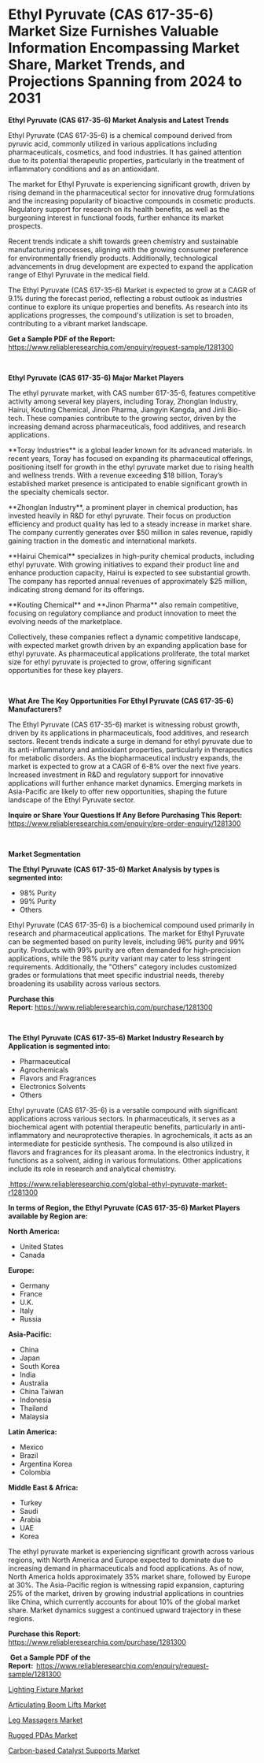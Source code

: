 <p><h1>Ethyl Pyruvate (CAS 617-35-6) Market Size Furnishes Valuable Information Encompassing Market Share, Market Trends, and Projections Spanning from 2024 to 2031</h1></p><p><strong>Ethyl Pyruvate (CAS 617-35-6) Market Analysis and Latest Trends</strong></p>
<p><p>Ethyl Pyruvate (CAS 617-35-6) is a chemical compound derived from pyruvic acid, commonly utilized in various applications including pharmaceuticals, cosmetics, and food industries. It has gained attention due to its potential therapeutic properties, particularly in the treatment of inflammatory conditions and as an antioxidant. </p><p>The market for Ethyl Pyruvate is experiencing significant growth, driven by rising demand in the pharmaceutical sector for innovative drug formulations and the increasing popularity of bioactive compounds in cosmetic products. Regulatory support for research on its health benefits, as well as the burgeoning interest in functional foods, further enhance its market prospects. </p><p>Recent trends indicate a shift towards green chemistry and sustainable manufacturing processes, aligning with the growing consumer preference for environmentally friendly products. Additionally, technological advancements in drug development are expected to expand the application range of Ethyl Pyruvate in the medical field.</p><p>The Ethyl Pyruvate (CAS 617-35-6) Market is expected to grow at a CAGR of 9.1% during the forecast period, reflecting a robust outlook as industries continue to explore its unique properties and benefits. As research into its applications progresses, the compound's utilization is set to broaden, contributing to a vibrant market landscape.</p></p>
<p><strong>Get a Sample PDF of the Report:&nbsp;</strong> <a href="https://www.reliableresearchiq.com/enquiry/request-sample/1281300?utm_campaign=1106&utm_medium=2&utm_source=Github&utm_content=ia&utm_term=30092024&utm_id=ethyl-pyruvate-cas-617-35-6">https://www.reliableresearchiq.com/enquiry/request-sample/1281300</a></p>
<p>&nbsp;</p>
<p><strong>Ethyl Pyruvate (CAS 617-35-6) Major Market Players</strong></p>
<p><p>The ethyl pyruvate market, with CAS number 617-35-6, features competitive activity among several key players, including Toray, Zhonglan Industry, Hairui, Kouting Chemical, Jinon Pharma, Jiangyin Kangda, and Jinli Bio-tech. These companies contribute to the growing sector, driven by the increasing demand across pharmaceuticals, food additives, and research applications.</p><p>**Toray Industries** is a global leader known for its advanced materials. In recent years, Toray has focused on expanding its pharmaceutical offerings, positioning itself for growth in the ethyl pyruvate market due to rising health and wellness trends. With a revenue exceeding $18 billion, Toray’s established market presence is anticipated to enable significant growth in the specialty chemicals sector.</p><p>**Zhonglan Industry**, a prominent player in chemical production, has invested heavily in R&D for ethyl pyruvate. Their focus on production efficiency and product quality has led to a steady increase in market share. The company currently generates over $50 million in sales revenue, rapidly gaining traction in the domestic and international markets.</p><p>**Hairui Chemical** specializes in high-purity chemical products, including ethyl pyruvate. With growing initiatives to expand their product line and enhance production capacity, Hairui is expected to see substantial growth. The company has reported annual revenues of approximately $25 million, indicating strong demand for its offerings.</p><p>**Kouting Chemical** and **Jinon Pharma** also remain competitive, focusing on regulatory compliance and product innovation to meet the evolving needs of the marketplace.</p><p>Collectively, these companies reflect a dynamic competitive landscape, with expected market growth driven by an expanding application base for ethyl pyruvate. As pharmaceutical applications proliferate, the total market size for ethyl pyruvate is projected to grow, offering significant opportunities for these key players.</p></p>
<p>&nbsp;</p>
<p><strong>What Are The Key Opportunities For Ethyl Pyruvate (CAS 617-35-6) Manufacturers?</strong></p>
<p><p>The Ethyl Pyruvate (CAS 617-35-6) market is witnessing robust growth, driven by its applications in pharmaceuticals, food additives, and research sectors. Recent trends indicate a surge in demand for ethyl pyruvate due to its anti-inflammatory and antioxidant properties, particularly in therapeutics for metabolic disorders. As the biopharmaceutical industry expands, the market is expected to grow at a CAGR of 6-8% over the next five years. Increased investment in R&D and regulatory support for innovative applications will further enhance market dynamics. Emerging markets in Asia-Pacific are likely to offer new opportunities, shaping the future landscape of the Ethyl Pyruvate sector.</p></p>
<p><strong>Inquire or Share Your Questions If Any Before Purchasing This Report:</strong> <a href="https://www.reliableresearchiq.com/enquiry/pre-order-enquiry/1281300?utm_campaign=1106&utm_medium=2&utm_source=Github&utm_content=ia&utm_term=30092024&utm_id=ethyl-pyruvate-cas-617-35-6">https://www.reliableresearchiq.com/enquiry/pre-order-enquiry/1281300</a></p>
<p>&nbsp;</p>
<p><strong>Market Segmentation</strong></p>
<p><strong>The Ethyl Pyruvate (CAS 617-35-6) Market Analysis by types is segmented into:</strong></p>
<p><ul><li>98% Purity</li><li>99% Purity</li><li>Others</li></ul></p>
<p><p>Ethyl Pyruvate (CAS 617-35-6) is a biochemical compound used primarily in research and pharmaceutical applications. The market for Ethyl Pyruvate can be segmented based on purity levels, including 98% purity and 99% purity. Products with 99% purity are often demanded for high-precision applications, while the 98% purity variant may cater to less stringent requirements. Additionally, the "Others" category includes customized grades or formulations that meet specific industrial needs, thereby broadening its usability across various sectors.</p></p>
<p><strong>Purchase this Report:&nbsp;</strong><a href="https://www.reliableresearchiq.com/purchase/1281300?utm_campaign=1106&utm_medium=2&utm_source=Github&utm_content=ia&utm_term=30092024&utm_id=ethyl-pyruvate-cas-617-35-6">https://www.reliableresearchiq.com/purchase/1281300</a></p>
<p>&nbsp;</p>
<p><strong>The Ethyl Pyruvate (CAS 617-35-6) Market Industry Research by Application is segmented into:</strong></p>
<p><ul><li>Pharmaceutical</li><li>Agrochemicals</li><li>Flavors and Fragrances</li><li>Electronics Solvents</li><li>Others</li></ul></p>
<p><p>Ethyl pyruvate (CAS 617-35-6) is a versatile compound with significant applications across various sectors. In pharmaceuticals, it serves as a biochemical agent with potential therapeutic benefits, particularly in anti-inflammatory and neuroprotective therapies. In agrochemicals, it acts as an intermediate for pesticide synthesis. The compound is also utilized in flavors and fragrances for its pleasant aroma. In the electronics industry, it functions as a solvent, aiding in various formulations. Other applications include its role in research and analytical chemistry.</p></p>
<p><a href="https://www.reliableresearchiq.com/global-ethyl-pyruvate-market-r1281300?utm_campaign=1106&utm_medium=2&utm_source=Github&utm_content=ia&utm_term=30092024&utm_id=ethyl-pyruvate-cas-617-35-6">&nbsp;https://www.reliableresearchiq.com/global-ethyl-pyruvate-market-r1281300</a></p>
<p><strong>In terms of Region, the Ethyl Pyruvate (CAS 617-35-6) Market Players available by Region are:</strong></p>
<p>
    <p> <strong> North America: </strong>
        <ul>
            <li>United States</li>
            <li>Canada</li>
        </ul>
        </p> 
    <p> <strong> Europe: </strong>
        <ul>
            <li>Germany</li>
            <li>France</li>
            <li>U.K.</li>
            <li>Italy</li>
            <li>Russia</li>
        </ul>
        </p> 
    <p> <strong> Asia-Pacific: </strong>
        <ul>
            <li>China</li>
            <li>Japan</li>
            <li>South Korea</li>
            <li>India</li>
            <li>Australia</li>
            <li>China Taiwan</li>
            <li>Indonesia</li>
            <li>Thailand</li>
            <li>Malaysia</li>
        </ul>
        </p> 
    <p> <strong> Latin America: </strong>
        <ul>
            <li>Mexico</li>
            <li>Brazil</li>
            <li>Argentina Korea</li>
            <li>Colombia</li>
        </ul>
        </p> 
    <p> <strong> Middle East & Africa: </strong>
        <ul>
            <li>Turkey</li>
            <li>Saudi</li>
            <li>Arabia</li>
            <li>UAE</li>
            <li>Korea</li>
        </ul>
    </p>
    </p>
<p><p>The ethyl pyruvate market is experiencing significant growth across various regions, with North America and Europe expected to dominate due to increasing demand in pharmaceuticals and food applications. As of now, North America holds approximately 35% market share, followed by Europe at 30%. The Asia-Pacific region is witnessing rapid expansion, capturing 25% of the market, driven by growing industrial applications in countries like China, which currently accounts for about 10% of the global market share. Market dynamics suggest a continued upward trajectory in these regions.</p></p>
<p><strong>Purchase this Report: </strong><a href="https://www.reliableresearchiq.com/purchase/1281300?utm_campaign=1106&utm_medium=2&utm_source=Github&utm_content=ia&utm_term=30092024&utm_id=ethyl-pyruvate-cas-617-35-6">https://www.reliableresearchiq.com/purchase/1281300</a></p>
<p>&nbsp;<strong>Get a Sample PDF of the Report:&nbsp;&nbsp;</strong><a href="https://www.reliableresearchiq.com/enquiry/request-sample/1281300?utm_campaign=1106&utm_medium=2&utm_source=Github&utm_content=ia&utm_term=30092024&utm_id=ethyl-pyruvate-cas-617-35-6">https://www.reliableresearchiq.com/enquiry/request-sample/1281300</a></p>
<p><strong></strong></p>
<p><p><a href="https://issuu.com/reportprime-2/docs/lighting-fixture-market-size-2030.p_66095c3b51be46?utm_campaign=1106&utm_medium=2&utm_source=Github&utm_content=ia&utm_term=30092024&utm_id=ethyl-pyruvate-cas-617-35-6">Lighting Fixture Market</a></p><p><a href="https://github.com/WayneHopkins413/Market-Research-Report-List-1/blob/main/articulating-boom-lifts-market.md?utm_campaign=1106&utm_medium=2&utm_source=Github&utm_content=ia&utm_term=30092024&utm_id=ethyl-pyruvate-cas-617-35-6">Articulating Boom Lifts Market</a></p><p><a href="https://www.linkedin.com/pulse/global-leg-massagers-market-analysis-key-trends-future-projections-odp1f?utm_campaign=1106&utm_medium=2&utm_source=Github&utm_content=ia&utm_term=30092024&utm_id=ethyl-pyruvate-cas-617-35-6">Leg Massagers Market</a></p><p><a href="https://issuu.com/reportprime-2/docs/rugged-pdas-market-size-2030.pptx_e8706cdc58777d?utm_campaign=1106&utm_medium=2&utm_source=Github&utm_content=ia&utm_term=30092024&utm_id=ethyl-pyruvate-cas-617-35-6">Rugged PDAs Market</a></p><p><a href="https://github.com/alesiasc0na/Market-Research-Report-List-1/blob/main/carbon-based-catalyst-supports-market.md?utm_campaign=1106&utm_medium=2&utm_source=Github&utm_content=ia&utm_term=30092024&utm_id=ethyl-pyruvate-cas-617-35-6">Carbon-based Catalyst Supports Market</a></p></p>